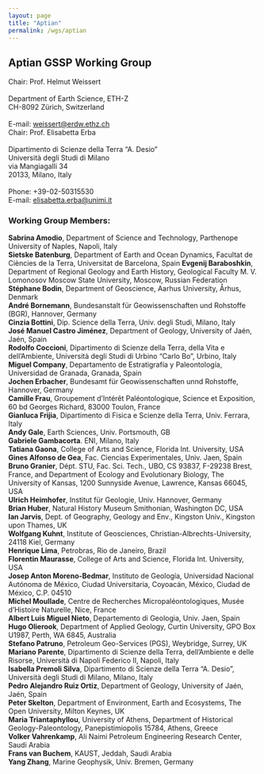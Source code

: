 ```yaml
---
layout: page
title: "Aptian"
permalink: /wgs/aptian
---
```

## Aptian GSSP Working Group

<div class="person-grid">
    <div class="person">
        <div>
            <img src="https://stratigraphy.org/subcommission-cretaceous/images/person-weissert.jpg" alt="" />
        </div>
        <div class="contact-details">
            Chair: Prof. Helmut Weissert<br />
            <br />
            Department of Earth Science, ETH-Z<br />
            CH-8092 Zürich, Switzerland<br />
            <br />
            E-mail: <a href="weissert@erdw.ethz.ch">weissert@erdw.ethz.ch</a>
        </div>
    </div>
    <div class="person">
        <div>
            <img src="https://stratigraphy.org/subcommission-cretaceous/images/person-erba.jpg" alt="" />
        </div>
        <div class="contact-details">
            Chair: Prof. Elisabetta Erba<br />
            <br />
            Dipartimento di Scienze della Terra “A. Desio”<br />
            Università degli Studi di Milano<br />
            via Mangiagalli 34<br />
            20133, Milano, Italy<br />
            <br />
            Phone: +39-02-50315530<br />
            E-mail: <a href="elisabetta.erba@unimi.it  <br />  ">elisabetta.erba@unimi.it  <br />  </a>
        </div>
    </div>
</div>

### Working Group Members:

**Sabrina Amodio**, Department of Science and Technology, Parthenope University of Naples, Napoli, Italy  
**Sietske Batenburg**, Department of Earth and Ocean Dynamics, Facultat de Ciències de la Terra, Universitat de Barcelona, Spain
**Evgenij Baraboshkin**, Department of Regional Geology and Earth History, Geological Faculty M. V. Lomonosov Moscow State University, Moscow, Russian Federation  
**Stéphane Bodin**, Department of Geoscience, Aarhus University, Århus, Denmark  
**André Bornemann**, Bundesanstalt für Geowissenschaften und Rohstoffe (BGR), Hannover, Germany  
**Cinzia Bottini**, Dip. Science della Terra, Univ. degli Studi, Milano, Italy  
**José Manuel Castro Jiménez**, Department of Geology, University of Jaén, Jaén, Spain  
**Rodolfo Coccioni**, Dipartimento di Scienze della Terra, della Vita e dell’Ambiente, Università degli Studi di Urbino “Carlo Bo”, Urbino, Italy  
**Miguel Company**, Departamento de Estratigrafía y Paleontología, Universidad de Granada, Granada, Spain  
**Jochen Erbacher**, Bundesamt für Geowissenschaften unnd  Rohstoffe, Hannover, Germany  
**Camille Frau**, Groupement d’Intérêt Paléontologique, Science et Exposition, 60 bd Georges Richard, 83000 Toulon, France  
**Gianluca Frijia**, Dipartimento di Fisica e Scienze della Terra, Univ. Ferrara, Italy  
**Andy Gale**, Earth Sciences, Univ. Portsmouth, GB  
**Gabriele Gambacorta**. ENI, Milano, Italy  
**Tatiana Gaona**, College of Arts and Science, Florida Int. University, USA  
**Gines Alfonso de Gea**, Fac. Ciencias Experimentales, Univ. Jaen, Spain  
**Bruno Granier**, Dépt. STU, Fac. Sci. Tech., UBO, CS 93837, F-29238 Brest, France, and Department of Ecology and Evolutionary Biology, The University of Kansas, 1200 Sunnyside Avenue, Lawrence, Kansas 66045, USA  
**Ulrich Heimhofer**, Institut für Geologie, Univ. Hannover, Germany  
**Brian Huber**, Natural History Museum Smithonian, Washington DC, USA  
**Ian Jarvis**, Dept. of Geography, Geology and Env., Kingston Univ., Kingston upon Thames, UK  
**Wolfgang Kuhnt**, Institute of Geosciences, Christian-Albrechts-University, 24118 Kiel, Germany  
**Henrique Lima**, Petrobras, Rio de Janeiro, Brazil  
**Florentin Maurasse**, College of Arts and Science, Florida Int. University, USA  
**Josep Anton Moreno-Bedmar**, Instituto de Geología, Universidad Nacional Autónoma de México, Ciudad Universitaria, Coyoacán, México, Ciudad de México, C.P. 04510  
**Michel Moullade**, Centre de Recherches Micropaléontologiques, Musée d’Histoire Naturelle, Nice, France  
**Albert Luis Miguel Nieto**, Departemento di Geologia, Univ. Jaen, Spain  
**Hugo Olierook**, Department of Applied Geology, Curtin University, GPO Box U1987, Perth, WA 6845, Australia  
**Stefano Patruno**, Petroleum Geo-Services (PGS), Weybridge, Surrey, UK  
**Mariano Parente**, Dipartimento di Scienze della Terra, dell’Ambiente e delle Risorse, Università di Napoli Federico II, Napoli, Italy  
**Isabella Premoli Silva**, Dipartimento di Scienze della Terra “A. Desio”, Università degli Studi di Milano, Milano, Italy  
**Pedro Alejandro Ruiz Ortiz**, Department of Geology, University of Jaén, Jaén, Spain  
**Peter Skelton**, Department of Environment, Earth and Ecosystems, The Open University, Milton Keynes, UK  
**Maria Triantaphyllou**, University of Athens, Department of Historical Geology-Paleontology, Panepistimiopolis 15784, Athens, Greece  
**Volker Vahrenkamp**, Ali Naimi Petroleum Engineering Research Center, Saudi Arabia  
**Frans van Buchem**, KAUST, Jeddah, Saudi Arabia  
**Yang Zhang**, Marine Geophysik, Univ. Bremen, Germany  



